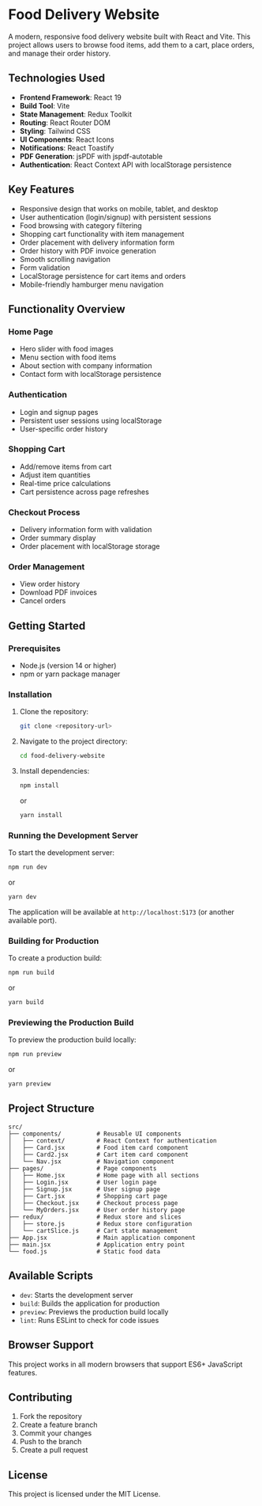 # Food Delivery Website

A modern, responsive food delivery website built with React and Vite. This project allows users to browse food items, add them to a cart, place orders, and manage their order history.

## Technologies Used

- **Frontend Framework**: React 19
- **Build Tool**: Vite
- **State Management**: Redux Toolkit
- **Routing**: React Router DOM
- **Styling**: Tailwind CSS
- **UI Components**: React Icons
- **Notifications**: React Toastify
- **PDF Generation**: jsPDF with jspdf-autotable
- **Authentication**: React Context API with localStorage persistence

## Key Features

- Responsive design that works on mobile, tablet, and desktop
- User authentication (login/signup) with persistent sessions
- Food browsing with category filtering
- Shopping cart functionality with item management
- Order placement with delivery information form
- Order history with PDF invoice generation
- Smooth scrolling navigation
- Form validation
- LocalStorage persistence for cart items and orders
- Mobile-friendly hamburger menu navigation

## Functionality Overview

### Home Page
- Hero slider with food images
- Menu section with food items
- About section with company information
- Contact form with localStorage persistence

### Authentication
- Login and signup pages
- Persistent user sessions using localStorage
- User-specific order history

### Shopping Cart
- Add/remove items from cart
- Adjust item quantities
- Real-time price calculations
- Cart persistence across page refreshes

### Checkout Process
- Delivery information form with validation
- Order summary display
- Order placement with localStorage storage

### Order Management
- View order history
- Download PDF invoices
- Cancel orders

## Getting Started

### Prerequisites

- Node.js (version 14 or higher)
- npm or yarn package manager

### Installation

1. Clone the repository:
   ```bash
   git clone <repository-url>
   ```

2. Navigate to the project directory:
   ```bash
   cd food-delivery-website
   ```

3. Install dependencies:
   ```bash
   npm install
   ```
   or
   ```bash
   yarn install
   ```

### Running the Development Server

To start the development server:

```bash
npm run dev
```
or
```bash
yarn dev
```

The application will be available at `http://localhost:5173` (or another available port).

### Building for Production

To create a production build:

```bash
npm run build
```
or
```bash
yarn build
```

### Previewing the Production Build

To preview the production build locally:

```bash
npm run preview
```
or
```bash
yarn preview
```

## Project Structure

```
src/
├── components/          # Reusable UI components
│   ├── context/         # React Context for authentication
│   ├── Card.jsx         # Food item card component
│   ├── Card2.jsx        # Cart item card component
│   └── Nav.jsx          # Navigation component
├── pages/               # Page components
│   ├── Home.jsx         # Home page with all sections
│   ├── Login.jsx        # User login page
│   ├── Signup.jsx       # User signup page
│   ├── Cart.jsx         # Shopping cart page
│   ├── Checkout.jsx     # Checkout process page
│   └── MyOrders.jsx     # User order history page
├── redux/               # Redux store and slices
│   ├── store.js         # Redux store configuration
│   └── cartSlice.js     # Cart state management
├── App.jsx              # Main application component
├── main.jsx             # Application entry point
└── food.js              # Static food data
```

## Available Scripts

- `dev`: Starts the development server
- `build`: Builds the application for production
- `preview`: Previews the production build locally
- `lint`: Runs ESLint to check for code issues

## Browser Support

This project works in all modern browsers that support ES6+ JavaScript features.

## Contributing

1. Fork the repository
2. Create a feature branch
3. Commit your changes
4. Push to the branch
5. Create a pull request

## License

This project is licensed under the MIT License.